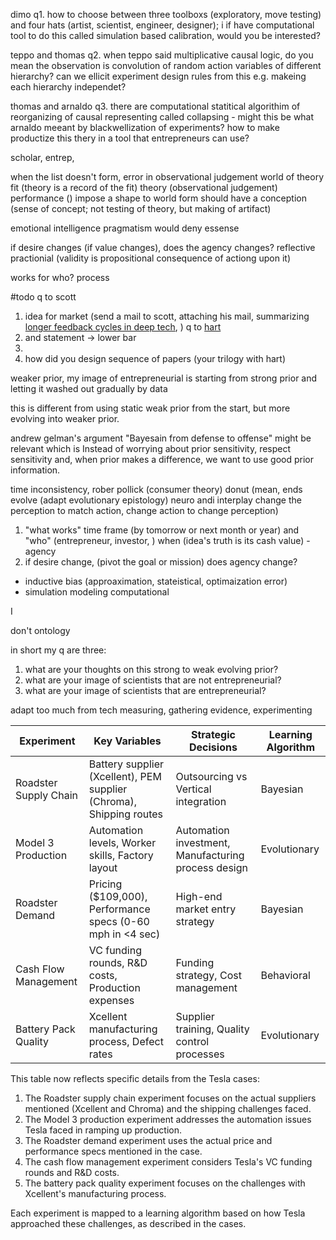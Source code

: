 dimo 
q1. how to choose between three toolboxs (exploratory, move testing) and four hats (artist, scientist, engineer, designer); i if have computational tool to do this called simulation based calibration, would you be interested?

teppo and thomas
q2. when teppo said multiplicative causal logic, do you mean the observation is convolution of random action variables of different hierarchy? can we ellicit experiment design rules from this e.g. makeing each hierarchy independet? 

thomas and arnaldo
q3. there are computational statitical algorithim of reorganizing of causal representing called collapsing - might this be what arnaldo meeant by blackwellization of experiments? how to make productize this thery in a tool that entrepreneurs can use?

scholar, entrep, 

when the list doesn't form, error in observational judgement 
world of theory fit (theory is a record of the fit)
theory (observational judgement) performance ()
impose a shape to world 
form should have a conception (sense of concept; not testing of theory, but making of artifact)

emotional intelligence
pragmatism would deny essense

if desire changes (if value changes), does the agency changes?
reflective practionial (validity is propositional consequence of actiong upon it)

works for who? process 

#todo
q to scott
1. idea for market (send a mail to scott, attaching his mail, summarizing [longer feedback cycles in deep tech](https://claude.ai/chat/8f04cb43-08f0-4728-8f88-0af6f0bb9bb8), )
q to [hart](https://www.tuck.dartmouth.edu/faculty/faculty-directory/hart-posen)
1. and statement -> lower bar
2. 
3. how did you design sequence of papers (your trilogy with hart)

weaker prior, 
my image of entrepreneurial is starting from strong prior and letting it washed out gradually by data

this is different from using static weak prior from the start, but more evolving into weaker prior. 

andrew gelman's argument "Bayesain from defense to offense" might be relevant which is Instead of worrying about prior sensitivity, respect sensitivity and, when prior makes a difference, we want to use good prior information.

time inconsistency, rober pollick (consumer theory)  donut (mean, ends evolve (adapt  evolutionary epistology) neuro andi  interplay 
change the perception to match action, change action to change perception)

1. "what works" time frame (by tomorrow or next month or year) and "who" (entrepreneur, investor, ) when (idea's truth is its cash value) - agency
2. if desire change, (pivot the goal or mission) does agency change?
- inductive bias (approaximation, stateistical, optimaization error)
- simulation modeling computational

I

don't ontology


in short my q are three:
1. what are your thoughts on this strong to weak evolving prior?
2. what are your image of scientists that are not entrepreneurial?
3. what are your image of scientists that are entrepreneurial?


adapt too much from tech
measuring, gathering evidence, experimenting



| Experiment | Key Variables | Strategic Decisions | Learning Algorithm |
|------------|---------------|---------------------|---------------------|
| Roadster Supply Chain | Battery supplier (Xcellent), PEM supplier (Chroma), Shipping routes | Outsourcing vs Vertical integration | Bayesian |
| Model 3 Production | Automation levels, Worker skills, Factory layout | Automation investment, Manufacturing process design | Evolutionary |
| Roadster Demand | Pricing ($109,000), Performance specs (0-60 mph in <4 sec) | High-end market entry strategy | Bayesian |
| Cash Flow Management | VC funding rounds, R&D costs, Production expenses | Funding strategy, Cost management | Behavioral |
| Battery Pack Quality | Xcellent manufacturing process, Defect rates | Supplier training, Quality control processes | Evolutionary |

This table now reflects specific details from the Tesla cases:
1. The Roadster supply chain experiment focuses on the actual suppliers mentioned (Xcellent and Chroma) and the shipping challenges faced.
2. The Model 3 production experiment addresses the automation issues Tesla faced in ramping up production.
3. The Roadster demand experiment uses the actual price and performance specs mentioned in the case.
4. The cash flow management experiment considers Tesla's VC funding rounds and R&D costs.
5. The battery pack quality experiment focuses on the challenges with Xcellent's manufacturing process.

Each experiment is mapped to a learning algorithm based on how Tesla approached these challenges, as described in the cases.